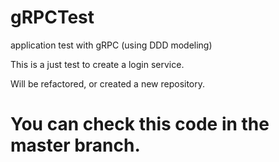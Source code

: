 # gRPCTest
application test with gRPC (using DDD modeling)

This is a just test to create a login service.

Will be refactored, or created a new repository.


# You can check this code in the master branch.
